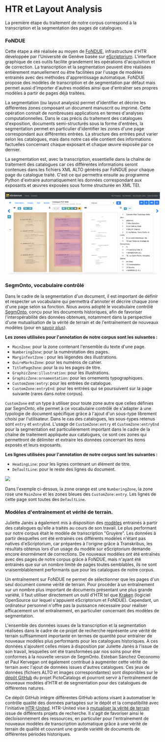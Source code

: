 # HTR et Layout Analysis

La première étape du traitement de notre corpus correspond à la transcription et la segmentation des pages de catalogues.

### FoNDUE&#x20;

Cette étape a été réalisée au moyen de [FoNDUE](https://github.com/FoNDUE-HTR), infrastructure d'HTR développée par l'Université de Genève basée sur [eScriptorium](https://escriptorium.fr). L'interface graphique de ces outils facilite grandement les opérations d'acquisition et de correction. La transcription et la segmentation peuvent être réalisées entièrement manuellement ou être facilitées par l'usage de modèles entrainés avec des méthodes d'apprentissage automatique. FoNDUE propose des modèles de transcription et de segmentation par défaut mais permet aussi d'importer d'autres modèles ainsi que d'entraîner ses propres modèles à partir de pages déjà traitées.&#x20;

La segmentation (ou layout analysis) permet d'identifier et décrire les différentes zones composant un document manuscrit ou imprimé. Cette opération connait de nombreuses applications en termes d'analyses computationnelles. Dans le cas précis du traitement des catalogues d'exposition, documents semi-structurés sous la forme d'entrées, la segmentation permet en particulier d'identifier les zones d'une page correspondant aux différentes entrées. La structure des entrées peut varier selon les catalogues, mais dans notre cas elle contient des informations factuelles concernant chaque exposant et chaque œuvre exposée par ce dernier.&#x20;

La segmentation est, avec la transcription, essentielle dans la chaîne de traitement des catalogues car ces différentes informations seront contenues dans les fichiers XML ALTO générés par FoNDUE pour chaque page du catalogue traité. C'est ce qui permettra ensuite au programme Python d'extraire automatiquement les données correspondant aux exposants et œuvres exposées sous forme structurée en XML TEI.

![Interface FoNDUE-eScriptorium lors du traitement d'une page de catalogue](<../.gitbook/assets/fondue (1).png>)

### SegmOnto, vocabulaire contrôlé

Dans le cadre de la segmentation d'un document, il est important de définir et respecter un vocabulaire qui permettra d'annoter et décrire chaque zone d'une page selon sa fonction. Nous avons adopté le vocabulaire contrôlé [SegmOnto](https://segmonto.github.io), conçu pour les documents historiques, afin de favoriser l'interopérabilité des données obtenues, notamment dans la perspective d'une mutualisation de la vérité de terrain et de l'entraînement de nouveaux modèles (pour en [savoir plus](https://hal.archives-ouvertes.fr/hal-03336528/document)).

**Les zones utilisées pour l'annotation de notre corpus sont les suivantes :**&#x20;

* `MainZone`:  pour la zone contenant l'ensemble du texte d'une page.
* `NumberingZone`:  pour la numérotation des pages.
* `MarginTextZone` :  pour les légendes des illustrations.&#x20;
* `QuireMarksZone`:  pour les numéros de cahier.&#x20;
* `TitlePageZone`:  pour la ou les pages de titre.&#x20;
* `GraphicZone:illustration`: pour les illustrations.&#x20;
* `GraphicZone:ornamentation`: pour les ornements typographiques.&#x20;
* `CustomZone:entry`: pour les entrées de catalogue.&#x20;
* `CustomZone:entryEnd`: pour les entrées qui se poursuivent sur la page suivante (rares dans notre corpus).&#x20;

`CustomZone` est un type à utiliser pour toute zone autre que celles définies par SegmOnto, elle permet à ce vocabulaire contrôlé de s'adapter à une typologie de document spécifique grâce à l'ajout d'un sous-type librement choisi par l'utilisateur. Dans le cas des catalogues, les sous-types retenus sont `entry` et `entryEnd`. L'usage de `CustomZone:entry` et `CustomZone:entryEnd` pour la segmentation est particulièrement important dans le cadre de la chaîne de traitement appliquée aux catalogues, ce sont ces zones qui permettront de délimiter et extraire les données concernant les items exposés et leurs exposants.&#x20;

**Les lignes utilisées pour l'annotation de notre corpus sont les suivantes :**&#x20;

* `HeadingLine`: pour les lignes contenant un élément de titre.&#x20;
* `DefaultLine`: pour le reste des lignes du document.&#x20;

![](../.gitbook/assets/fondue2.png)

Dans l'exemple ci-dessus, la zone orange est une `NumberingZone`, la zone rose une `MainZone` et les zones bleues des `CustomZone:entry`. Les lignes de cette page sont toutes des `DefaultLine`.&#x20;

### Modèles d'entrainement et vérité de terrain.&#x20;

Juliette Janès a également mis à disposition des [modèles](https://github.com/IMAGO-Catalogues-Jjanes/cataloguesSegmentationOCR/tree/eae51756eb24a6d0f431b9946389f4651446284d/4\_Models) entrainés à partir des catalogues qu'elle a traités au cours de son travail. Le plus performant sur notre corpus était le modèle de transcription "Gruyère". Les données à partir desquelles ont été entrainés ces différents modèles n'étant pas natives d'eScriptorium, car préparées à l'origine grâce à Transkribus, les résultats obtenus lors d'un usage du modèle sur eScriptorium demande encore énormément de corrections. De nouveaux modèles ont été entraînés avec des pages de notre corpus grâce à FoNDUE, mais n'ayant été entrainés que sur un nombre limité de pages toutes semblables, ils ne sont vraisemblablement performants que pour les catalogues de notre corpus.&#x20;

Un entraînement sur FoNDUE ne permet de sélectionner que les pages d'un seul document comme vérité de terrain. Pour procéder à un entraînement sur un nombre plus important de documents présentant une plus grande variété, il faut utiliser directement un outil d'HTR tel que [Kraken](https://kraken.re/master/index.html) (logiciel OpenSource sur lequel s'appuient eScriptorium et FoNDUE). Cependant, un ordinateur personnel n'offre pas la puissance nécessaire pour réaliser efficacement un tel entraînement, en particulier concernant des modèles de segmentation.&#x20;

L'ensemble des données issues de la transcription et la segmentation réalisées dans le cadre de ce projet de recherche représente une vérité de terrain suffisamment importante en termes de quantité pour entraîner de nouveaux modèles plus performants pour les catalogues historiques. A ces données s'ajoutent celles mises à disposition par Juliette Janès à l'issue de son travail, lesquelles ont été transformées par nos soins pour être conformes à la nouvelle version de SegmOnto. Esteban Sánchez Oeconomo et Paul Kervegan ont également contribué à augmenter cette vérité de terrain avec l'ajout de données issues d'autres catalogues. Ces jeux de données (fichiers ALTO et images correspondantes) sont disponibles sur le [dépôt GitHub](https://github.com/PictoCatalogs/TrainingDataOCR) du projet PictoCatalogs et pourront servir à l'entraînement de nouveaux modèles d'HTR et de segmentation pour des catalogues de différentes natures.&#x20;

Ce dépôt GitHub intègre différentes GitHub actions visant à automatiser le contrôle qualité des données partagées sur le dépôt et la compatibilité avec l'initiative [HTR-United](https://htr-united.github.io/index.html#top). HTR-United vise à [mutualiser la vérité de terrain](https://hal.archives-ouvertes.fr/hal-03398740) issue de différents projets de recherche. Il s'agit de favoriser ainsi le décloisonnement des ressources, en particulier pour l'entraînement de nouveaux modèles de transcription automatique grâce à une vérité de terrain de qualité et couvrant une grande variété de documents de différentes périodes historiques.&#x20;

